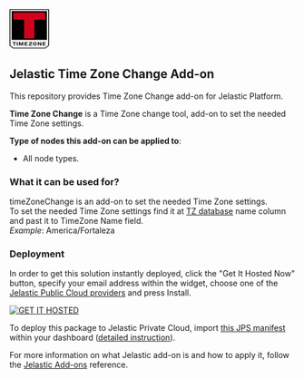 [![Time Zone Change](images/timezone-logo.png)](../../../time-zone-change)
## Jelastic Time Zone Change Add-on

This repository provides Time Zone Change add-on for Jelastic Platform.

**Time Zone Change** is a Time Zone change tool, add-on to set the needed Time Zone settings.

**Type of nodes this add-on can be applied to**: 
- All node types.

### What it can be used for?
timeZoneChange is an add-on to set the needed Time Zone settings.  
To set the needed Time Zone settings find it at [TZ database](https://en.wikipedia.org/wiki/List_of_tz_database_time_zones) name column and past it to TimeZone Name field.  
_Example_: America/Fortaleza   

### Deployment

In order to get this solution instantly deployed, click the "Get It Hosted Now" button, specify your email address within the widget, choose one of the [Jelastic Public Cloud providers](https://jelastic.cloud) and press Install.

[![GET IT HOSTED](https://raw.githubusercontent.com/jelastic-jps/jpswiki/master/images/getithosted.png)](https://jelastic.com/install-application/?manifest=https%3A%2F%2Fgithub.com%2Fjelastic-jps%2Ftime-zone-change%2Fraw%2Fmaster%2Fmanifest.jps)

To deploy this package to Jelastic Private Cloud, import [this JPS manifest](../../raw/master/manifest.jps) within your dashboard ([detailed instruction](https://docs.jelastic.com/environment-export-import#import)).

For more information on what Jelastic add-on is and how to apply it, follow the [Jelastic Add-ons](https://github.com/jelastic-jps/jpswiki/wiki/Jelastic-Addons) reference.
